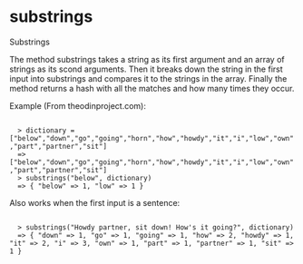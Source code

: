 # substrings
Substrings

The method substrings takes a string as its first argument and an array of
strings as its scond arguments. Then it breaks down the string in the first
input into substrings and compares it to the strings in the array.
Finally the method returns a hash with all the matches and how many times they 
occur.

Example (From theodinproject.com):

<code>  
  > dictionary = ["below","down","go","going","horn","how","howdy","it","i","low","own","part","partner","sit"]
  => ["below","down","go","going","horn","how","howdy","it","i","low","own","part","partner","sit"]
  > substrings("below", dictionary)
  => { "below" => 1, "low" => 1 } 
</code>

Also works when the first input is a sentence:

<code>   
  > substrings("Howdy partner, sit down! How's it going?", dictionary)
  => { "down" => 1, "go" => 1, "going" => 1, "how" => 2, "howdy" => 1, "it" => 2, "i" => 3, "own" => 1, "part" => 1, "partner" => 1, "sit" => 1 } 
</code>